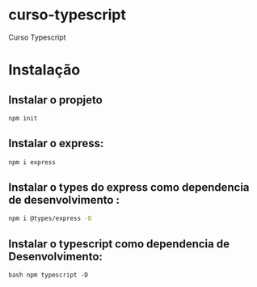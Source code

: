 # curso-typescript
Curso Typescript

# Instalação
## Instalar o propjeto 
```bash 
npm init
```
## Instalar o express: 

```bash 
npm i express 
```
## Instalar o types do express como dependencia de desenvolvimento : 
```bash 
npm i @types/express -D
```
## Instalar o typescript como dependencia de Desenvolvimento: 
``` 
bash npm typescript -D 
```